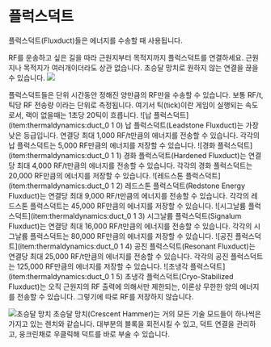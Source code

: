 # 플럭스덕트

플럭스덕트(Fluxduct)들은 에너지를 수송할 때 사용됩니다.

RF를 운송하고 싶은 길을 따라 근원지부터 목적지까지 플럭스덕트를 연결하세요. 근원지나 목적지가 여러개이더라도 상관 없습니다. 초승달 망치로 원하지 않는 연결을 끊을 수 있습니다.
![](fluxduct.png)

플럭스덕트들은 단위 시간동안 정해진 양만큼의 RF만을 수송할 수 있습니다. 보통 RF/t, 틱당 RF 전송량 이라는 단위로 측정됩니다. 여기서 틱(tick)이란 게임이 실행되는 속도로서, 랙이 없을때는 1초당 20틱이 흐릅니다.
![납 플럭스덕트](item:thermaldynamics:duct_0 1 0)
납 플럭스덕트(Leadstone Fluxduct)는 가장 낮은 등급입니다. 연결당 최대 1,000 RF/t만큼의 에너지를 전송할 수 있습니다. 각각의 납 플럭스덕트는 5,000 RF만큼의 에너지를 저장할 수 있습니다.
![경화 플럭스덕트](item:thermaldynamics:duct_0 1 1)
경화 플럭스덕트(Hardened Fluxduct)는 연결당 최대 4,000 RF/t만큼의 에너지를 전송할 수 있습니다. 각각의 경화 플럭스덕트는 20,000 RF만큼의 에너지를 저장할 수 있습니다.
![레드스톤 플럭스덕트](item:thermaldynamics:duct_0 1 2)
레드스톤 플럭스덕트(Redstone Energy Fluxduct)는 연결당 최대 9,000 RF/t만큼의 에너지를 전송할 수 있습니다. 각각의 레드스톤 플럭스덕트는 45,000 RF만큼의 에너지를 저장할 수 있습니다.
![시그날륨 플럭스덕트](item:thermaldynamics:duct_0 1 3)
시그날륨 플럭스덕트(Signalum Fluxduct)는 연결당 최대 16,000 RF/t만큼의 에너지를 전송할 수 있습니다. 각각의 시그날륨 플럭스덕트는 80,000 RF만큼의 에너지를 저장할 수 있습니다.
![공진 플럭스덕트](item:thermaldynamics:duct_0 1 4)
공진 플럭스덕트(Resonant Fluxduct)는 연결당 최대 25,000 RF/t만큼의 에너지를 전송할 수 있습니다. 각각의 공진 플럭스덕트는 125,000 RF만큼의 에너지를 저장할 수 있습니다.
![초냉각 플럭스덕트](item:thermaldynamics:duct_0 1 5)
초냉각 플럭스덕트(Cryo-Stabilized Fluxduct)는 오직 근원지의 RF 출력에 의해서만 제한되는, 이론상 무한한 양의 에너지를 전송할 수 있습니다. 그렇기에 따로 RF를 저장하지 않습니다.

![초승달 망치](item:thermalfoundation:wrench)
초승달 망치(Crescent Hammer)는 거의 모든 기술 모드들이 하나씩은 가지고 있는 렌치와 같습니다. 대부분의 블록을 회전시킬 수 있고, 덕트 연결을 관리하고, 웅크린채로 우클릭해 덕트를 바로 부술 수 있습니다.
